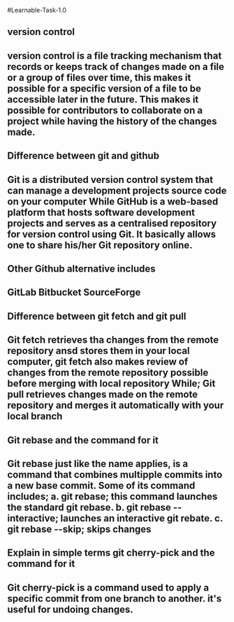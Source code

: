 #Learnable-Task-1.0
<h2>version control<h2>
version control is a file tracking mechanism that records or keeps track of changes made on a file or a group of files over time, this makes it possible for a specific version of a file to be accessible later in the future. This makes it possible for contributors to collaborate on a project while having the history of the changes made.

<h2>Difference between git and github<h2>
Git is a distributed version control system that can manage a development projects source code on your computer
While 
GitHub is a web-based platform that hosts software development projects and serves as a centralised repository for version control using Git. It basically allows one to share his/her Git repository online.

<h2>Other Github alternative includes<h2>
GitLab
Bitbucket
SourceForge

<h2>Difference between git fetch and git pull<h2>
Git fetch retrieves tha changes from the remote repository ansd stores them in your local computer, git fetch also makes review of changes from the remote repository possible before merging with local repository
While;
Git pull retrieves changes made on the remote repository and merges it automatically with your local branch

<h2>Git rebase and the command for it<h2>
Git rebase just like the name applies, is a command that combines multipple commits into a new base commit. 
Some of its command includes;
a. git rebase; this command launches the standard git rebase.
b. git rebase --interactive; launches an interactive git rebate.
c. git rebase --skip; skips changes

<h2>Explain in simple terms git cherry-pick and the command for it<h2>
Git cherry-pick is a command used to apply a specific commit from one branch to another. it's useful for undoing changes.

